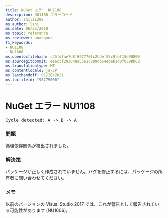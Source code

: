 ```yaml
---
title: NuGet エラー NU1108
description: NU1108 エラーコード
author: zhili1208
ms.author: lzhi
ms.date: 06/25/2018
ms.topic: reference
ms.reviewer: anangaur
f1_keywords:
- NU1108
- NU1606
ms.openlocfilehash: c45fdfae7d8f697770fc2bdef85c9fef15e90800
ms.sourcegitcommit: ee6c3f203648a5561c809db54ebeb1d0f0598b68
ms.translationtype: MT
ms.contentlocale: ja-JP
ms.lasthandoff: 01/26/2021
ms.locfileid: "98779000"
---
```

# <a name="nuget-error-nu1108"></a>NuGet エラー NU1108

<pre>Cycle detected: A -> B -> A</pre>

### <a name="issue"></a>問題
循環依存関係が検出されました。

### <a name="solution"></a>解決策
パッケージが正しく作成されていません。バグを修正するには、パッケージの所有者に問い合わせてください。

### <a name="note"></a>メモ
以前のバージョンの Visual Studio 2017 では、これが警告として報告されている可能性があります (NU1606)。
